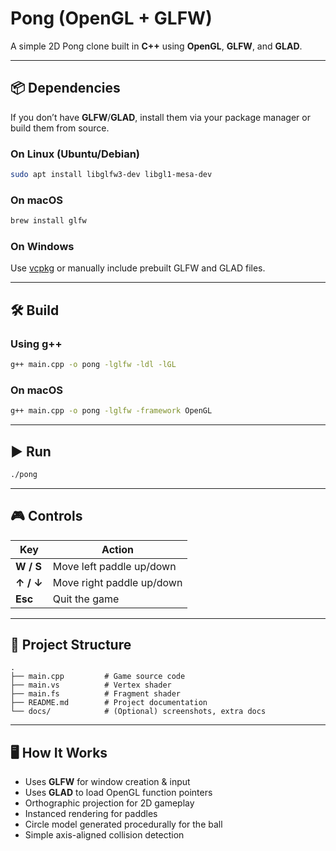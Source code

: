 # Pong (OpenGL + GLFW)

A simple 2D Pong clone built in **C++** using **OpenGL**, **GLFW**, and **GLAD**.

---

## 📦 Dependencies

If you don’t have **GLFW**/**GLAD**, install them via your package manager or build them from source.

### On Linux (Ubuntu/Debian)
```bash
sudo apt install libglfw3-dev libgl1-mesa-dev
```

### On macOS
```bash
brew install glfw
```

### On Windows
Use [vcpkg](https://vcpkg.io/) or manually include prebuilt GLFW and GLAD files.

---

## 🛠️ Build

### Using g++
```bash
g++ main.cpp -o pong -lglfw -ldl -lGL
```

### On macOS
```bash
g++ main.cpp -o pong -lglfw -framework OpenGL
```

---

## ▶️ Run
```bash
./pong
```

---

## 🎮 Controls

| Key        | Action                     |
|------------|----------------------------|
| **W / S**  | Move left paddle up/down    |
| **↑ / ↓**  | Move right paddle up/down   |
| **Esc**    | Quit the game               |

---

## 📂 Project Structure
```
.
├── main.cpp         # Game source code
├── main.vs          # Vertex shader
├── main.fs          # Fragment shader
├── README.md        # Project documentation
└── docs/            # (Optional) screenshots, extra docs
```

---

## 🖥️ How It Works
- Uses **GLFW** for window creation & input
- Uses **GLAD** to load OpenGL function pointers
- Orthographic projection for 2D gameplay
- Instanced rendering for paddles
- Circle model generated procedurally for the ball
- Simple axis-aligned collision detection
